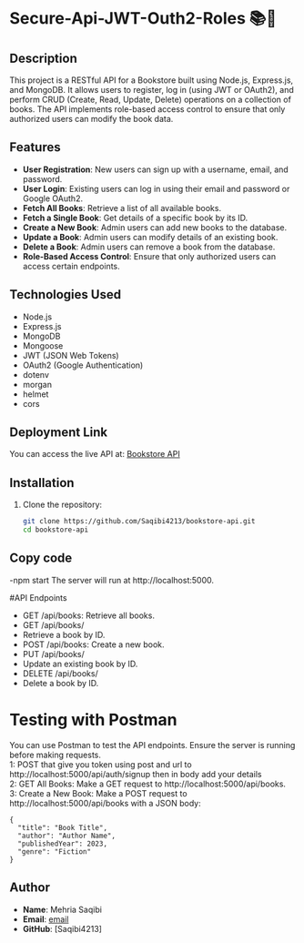 # Secure-Api-JWT-Outh2-Roles 📚🚀

## Description
This project is a RESTful API for a Bookstore built using Node.js, Express.js, and MongoDB. It allows users to register, log in (using JWT or OAuth2), and perform CRUD (Create, Read, Update, Delete) operations on a collection of books. The API implements role-based access control to ensure that only authorized users can modify the book data.

## Features
- **User Registration**: New users can sign up with a username, email, and password.
- **User Login**: Existing users can log in using their email and password or Google OAuth2.
- **Fetch All Books**: Retrieve a list of all available books.
- **Fetch a Single Book**: Get details of a specific book by its ID.
- **Create a New Book**: Admin users can add new books to the database.
- **Update a Book**: Admin users can modify details of an existing book.
- **Delete a Book**: Admin users can remove a book from the database.
- **Role-Based Access Control**: Ensure that only authorized users can access certain endpoints.

## Technologies Used
- Node.js
- Express.js
- MongoDB
- Mongoose
- JWT (JSON Web Tokens)
- OAuth2 (Google Authentication)
- dotenv
- morgan
- helmet
- cors

## Deployment Link
You can access the live API at: [Bookstore API](https://your-deployment-link-here)

## Installation
1. Clone the repository:
   ```bash
   git clone https://github.com/Saqibi4213/bookstore-api.git
   cd bookstore-api


## Copy code
-npm start
The server will run at http://localhost:5000.

#API Endpoints
- GET /api/books: Retrieve all books.
- GET /api/books/
- Retrieve a book by ID.
- POST /api/books: Create a new book.
- PUT /api/books/
- Update an existing book by ID.
- DELETE /api/books/
- Delete a book by ID.


# Testing with Postman
You can use Postman to test the API endpoints. Ensure the server is running before making requests.
<br>
1: POST that give you token using post and url to http://localhost:5000/api/auth/signup then in body add your details
<br>
2: GET All Books: Make a GET request to http://localhost:5000/api/books.
<br>
3: Create a New Book: Make a POST request to http://localhost:5000/api/books with a JSON body:
<br>

```
{
  "title": "Book Title",
  "author": "Author Name",
  "publishedYear": 2023,
  "genre": "Fiction"
}
```


## Author

- **Name**: Mehria Saqibi
- **Email**: [email](mosawermh@gmail.com)
- **GitHub**: [Saqibi4213]

